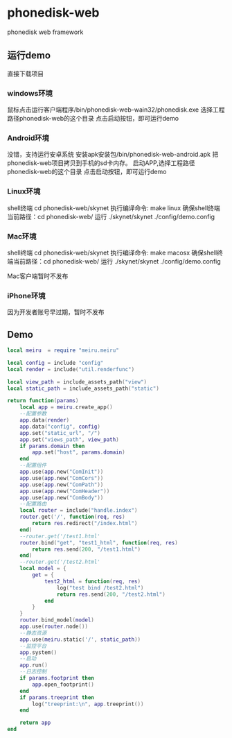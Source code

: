 # phonedisk-web
phonedisk web framework

## 运行demo
直接下载项目

### windows环境
鼠标点击运行客户端程序/bin/phonedisk-web-wain32/phonedisk.exe
选择工程路径phonedisk-web的这个目录
点击启动按钮，即可运行demo

### Android环境
没错，支持运行安卓系统
安装apk安装包/bin/phonedisk-web-android.apk
把phonedisk-web项目拷贝到手机的sd卡内存。
启动APP,选择工程路径phonedisk-web的这个目录
点击启动按钮，即可运行demo

### Linux环境
shell终端
cd phonedisk-web/skynet
执行编译命令: make linux
确保shell终端当前路径：cd phonedisk-web/
运行 ./skynet/skynet ./config/demo.config

### Mac环境
shell终端
cd phonedisk-web/skynet
执行编译命令: make macosx
确保shell终端当前路径：cd phonedisk-web/
运行 ./skynet/skynet ./config/demo.config

Mac客户端暂时不发布

### iPhone环境
因为开发者账号早过期，暂时不发布


## Demo

```lua
local meiru  = require "meiru.meiru"

local config = include "config"
local render = include("util.renderfunc")

local view_path = include_assets_path("view")
local static_path = include_assets_path("static")

return function(params)
	local app = meiru.create_app()
	--配置参数
	app.data(render)
	app.data("config", config)
	app.set("static_url", "/")
	app.set("views_path", view_path)
	if params.domain then
		app.set("host", params.domain)
	end
	--配置组件
	app.use(app.new("ComInit"))
	app.use(app.new("ComCors"))
	app.use(app.new("ComPath"))
	app.use(app.new("ComHeader"))
	app.use(app.new("ComBody"))
	--配置路由
	local router = include("handle.index")
	router.get('/', function(req, res)
		return res.redirect("/index.html")
	end)
	--router.get('/test1.html'
	router.bind("get", "test1_html", function(req, res)
		return res.send(200, "/test1.html")
	end)
	--router.get('/test2.html'
	local model = {
		get = {
			test2_html = function(req, res)
				log("test bind /test2.html")
				return res.send(200, "/test2.html")
			end
		}
	}
	router.bind_model(model)
	app.use(router.node())
	--静态资源
	app.use(meiru.static('/', static_path))
	--监控平台
	app.system()
	--启动
	app.run()
	--日志控制
	if params.footprint then
		app.open_footprint()
	end
	if params.treeprint then
		log("treeprint:\n", app.treeprint())
	end

	return app
end
```

